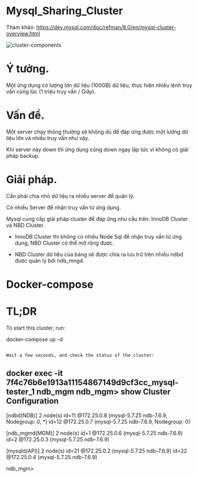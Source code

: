 # Mysql_Sharing_Cluster
Tham khảo: https://dev.mysql.com/doc/refman/8.0/en/mysql-cluster-overview.html

<img src="https://dev.mysql.com/doc/refman/8.0/en/images/cluster-components-1.png" title="cluster-components"><br/>
# Ý tưởng.
Một ứng dụng có lượng lơn dữ liệu (100GB) dữ liệu, thực hiện nhiều lệnh truy vấn cùng lúc (1 triệu truy vấn / Giây).

# Vấn đề.
Một server chạy thông thường sẽ không dủ để đáp ứng được một lượng dữ liệu lớn và nhiều truy vấn như vậy.

Khi server này down thì ứng dụng cũng down ngay lập tức vì không có giải pháp backup.
# Giải pháp.
Cần phải chia nhỏ dữ liệu ra nhiều server để quản lý.

Có nhiều Server để nhận truy vấn từ ứng dụng.

Mysql cung cấp giải pháp cluster để đáp ứng nhu cầu trên: InnoDB Cluster và NBD Cluster.

- InnoDB Cluster thì không có nhiều Node Sql để nhận truy vấn từ ứng dụng, NBD Cluster có thể mở rộng được.

- NBD Cluster dữ liệu của bảng sẽ được chia ra lưu trữ trên nhiều ndbd được quản lý bởi ndb_mngd.

# Docker-compose

# TL;DR

To start this cluster, run:

docker-compose up -d
```

Wait a few seconds, and check the status of the cluster:

```
docker exec -it 7f4c76b6e1913a11154867149d9cf3cc_mysql-tester_1 ndb_mgm
ndb_mgm> show
Cluster Configuration
---------------------
[ndbd(NDB)]	2 node(s)
id=11	@172.25.0.8  (mysql-5.7.25 ndb-7.6.9, Nodegroup: 0, *)
id=12	@172.25.0.7  (mysql-5.7.25 ndb-7.6.9, Nodegroup: 0)

[ndb_mgmd(MGM)]	2 node(s)
id=1	@172.25.0.6  (mysql-5.7.25 ndb-7.6.9)
id=2	@172.25.0.3  (mysql-5.7.25 ndb-7.6.9)

[mysqld(API)]	2 node(s)
id=21	@172.25.0.2  (mysql-5.7.25 ndb-7.6.9)
id=22	@172.25.0.4  (mysql-5.7.25 ndb-7.6.9)

ndb_mgm>
```
